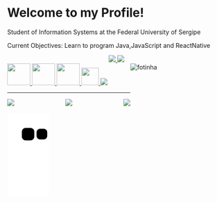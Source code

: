


<!--
**Gustavo-Correia/Gustavo-Correia** is a ✨ _special_ ✨ repository because its `README.md` (this file) appears on your GitHub profile.

Here are some ideas to get you started:

- 🔭 I’m currently working on ...
- 🌱 I’m currently learning ...
- 👯 I’m looking to collaborate on ...
- 🤔 I’m looking for help with ...
- 💬 Ask me about ...
- 📫 How to reach me: ...
- 😄 Pronouns: ...
- ⚡ Fun fact: ...
-->

<h1>
Welcome to my Profile!
</h1>
  
<p> Student of Information Systems at the Federal University of Sergipe </p>
  <p> Current Objectives: Learn to program Java,JavaScript and ReactNative</p> 
<div align="center">
  <a href="https://github.com/Gustavo-Correia">
  <img height="150em" src="https://github-readme-stats.vercel.app/api?username=Gustavo-Correia&show_icons=true&theme=cobalt&include_all_commits=true&count_private=true"/>
  <img height="150em"  src="https://github-readme-stats.vercel.app/api/top-langs/?username=Gustavo-Correia&layout=compact&langs_count=7&theme=cobalt"/>
</div>
  
  
 <img align="right" alt="fotinha" src="https://cdn.discordapp.com/attachments/838041895354761296/941862355527147560/GATO.jpg" width="220px" height="220px"> 
  
  
  
  <div align="left">
<img width="53px" height="50px" src="https://cdn.jsdelivr.net/gh/devicons/devicon/icons/html5/html5-original-wordmark.svg">
<img width="53px" height="50px" src="https://cdn.jsdelivr.net/gh/devicons/devicon/icons/css3/css3-original-wordmark.svg">
<img width="53px" height="50px" src="https://cdn.jsdelivr.net/gh/devicons/devicon/icons/java/java-original-wordmark.svg" />
<img width="40px" height="40px" src="https://cdn.jsdelivr.net/gh/devicons/devicon/icons/javascript/javascript-original.svg">
<img width="43px' height="30px" src="https://cdn.jsdelivr.net/gh/devicons/devicon/icons/c/c-original.svg">
  </div>
  
  <hr>
  
<div>
 
  
  
  <a  href="https://www.instagram.com/luis_gustavo2901/"> <img src="https://img.shields.io/badge/Instagram-E4405F?style=for-the-badge&logo=instagram&logoColor=white"  target="_blank" align="right">
   
    
    
 <a href="mailto:contatogucorreia2901@gmail.com/"> <img src="https://img.shields.io/badge/Gmail-D14836?style=for-the-badge&logo=gmail&logoColor=black" target="_blank" align="left">
    <div align="center">
   <a href="https://www.linkedin.com/in/gustavo-correia-2901/"> <img src="https://img.shields.io/badge/LinkedIn-0077B5?style=for-the-badge&logo=linkedin&logoColor=white" target="_blank" >
     </div>
</div>
  
  
 ![Snake animation](https://github.com/rafaballerini/rafaballerini/blob/output/github-contribution-grid-snake.svg)
  
